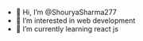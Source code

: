 - 👋 Hi, I’m @ShouryaSharma277
- 👀 I’m interested in web development
- 🌱 I’m currently learning react js

<!---
ShouryaSharma277/ShouryaSharma277 is a ✨ special ✨ repository because its `README.md` (this file) appears on your GitHub profile.
You can click the Preview link to take a look at your changes.
--->
